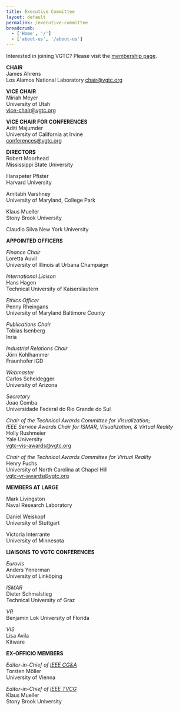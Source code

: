 ```yaml
---
title: Executive Committee
layout: default
permalink: /executive-committee
breadcrumb:
  - ['Home', '/']
  - ['about-us', '/about-us']
---
```


Interested in joining VGTC? Please visit the
[membership page](http://vgtc.vgtc.org/about-us/membership).

**CHAIR**  
James Ahrens  
Los Alamos National Laboratory 
[chair@vgtc.org](mailto:chair@vgtc.org)

**VICE CHAIR**  
Miriah Meyer  
University of Utah  
[vice-chair@vgtc.org](mailto:vice-chair@vgtc.org)

**VICE CHAIR FOR CONFERENCES**  
Aditi Majumder  
University of California at Irvine  
[conferences@vgtc.org](mailto:conferences@vgtc.org)

**DIRECTORS**   
Robert Moorhead  
Mississippi State University

Hanspeter Pfister  
Harvard University
  
Amitabh Varshney  
University of Maryland, College Park

Klaus Mueller  
Stony Brook University

Claudio Silva
New York University

**APPOINTED OFFICERS**  

_Finance Chair_  
Loretta Auvil  
University of Illinois at Urbana Champaign

_International Liaison_  
Hans Hagen  
Technical University of Kaiserslautern

_Ethics Officer_  
Penny Rheingans  
University of Maryland Baltimore County

_Publications Chair_  
Tobias Isenberg  
Inria

_Industrial Relations Chair_  
Jörn Kohlhammer  
Fraunhofer IGD  

_Webmaster_  
Carlos Scheidegger  
University of Arizona

_Secretary_  
Joao Comba  
Universidade Federal do Rio Grande do Sul

_Chair of the Technical Awards Committee for Visualization_;  
_IEEE Service Awards Chair for ISMAR, Visualization, &amp; Virtual Reality_  
Holly Rushmeier  
Yale University  
[vgtc-vis-awards@vgtc.org](mailto:vgtc-vis-awards@vgtc.org)

_Chair of the Technical Awards Committee for Virtual Reality_  
Henry Fuchs  
University of North Carolina at Chapel Hill  
[vgtc-vr-awards@vgtc.org](mailto:vgtc-vr-awards@vgtc.org)

**MEMBERS AT LARGE**

Mark Livingston  
Naval Research Laboratory 

Daniel Weiskopf  
University of Stuttgart

Victoria Interrante  
University of Minnesota

**LIAISONS TO VGTC CONFERENCES**

_Eurovis_  
Anders Ynnerman  
University of Linköping

_ISMAR_  
Dieter Schmalstieg  
Technical University of Graz

_VR_  
Benjamin Lok
University of Florida

_VIS_  
Lisa Avila  
Kitware

**EX-OFFICIO MEMBERS**

_Editor-in-Chief of [IEEE CG&amp;A](http://www.computer.org/cga)_  
Torsten Möller  
University of Vienna

_Editor-in-Chief of [IEEE TVCG](http://www.computer.org/portal/web/tvcg)_  
Klaus Mueller  
Stony Brook University
